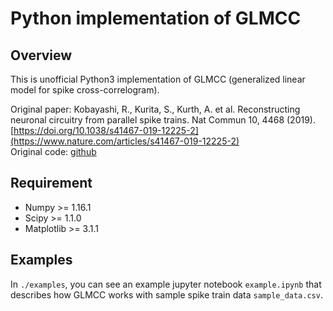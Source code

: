 # Python implementation of GLMCC

## Overview

This is unofficial Python3 implementation of GLMCC (generalized linear model for spike cross-correlogram).

Original paper: Kobayashi, R., Kurita, S., Kurth, A. et al. Reconstructing neuronal circuitry from parallel spike trains. Nat Commun 10, 4468 (2019). [https://doi.org/10.1038/s41467-019-12225-2](https://www.nature.com/articles/s41467-019-12225-2)  
Original code: [github](https://github.com/NII-Kobayashi/GLMCC)



## Requirement

* Numpy >= 1.16.1
* Scipy >= 1.1.0
* Matplotlib >= 3.1.1



## Examples

In `./examples`, you can see an example jupyter notebook `example.ipynb` that describes how GLMCC works with sample spike train data `sample_data.csv`.
